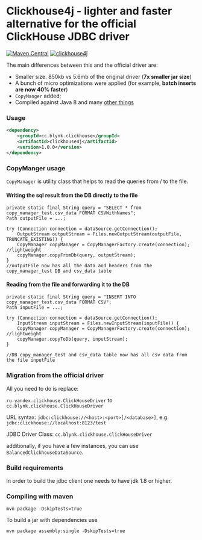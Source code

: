 Clickhouse4j - lighter and faster alternative for the official ClickHouse JDBC driver
===============

[![Maven Central](https://maven-badges.herokuapp.com/maven-central/cc.blynk.clickhouse/clickhouse4j/badge.svg)](https://github.com/blynkkk/clickhouse4j) [![clickhouse4j](https://travis-ci.org/blynkkk/clickhouse4j.svg?branch=master)](https://github.com/blynkkk/clickhouse4j)

The main differences between this and the official driver are:

- Smaller size. 850kb vs 5.6mb of the original driver (**7x smaller jar size**)
- A bunch of micro optimizations were applied (for example, **batch inserts are now 40% faster**)
- ```CopyManger``` added;
- Compiled against Java 8 and many [other things](https://github.com/blynkkk/clickhouse4j/blob/master/CHANGELOG)

### Usage
```xml
<dependency>
    <groupId>cc.blynk.clickhouse</groupId>
    <artifactId>clickhouse4j</artifactId>
    <version>1.0.0</version>
</dependency>
```

### CopyManger usage
```CopyManager``` is utility class that helps to read the queries from / to the file.

#### Writing the sql result from the DB directly to the file

```
private static final String query = "SELECT * from copy_manager_test.csv_data FORMAT CSVWithNames";
Path outputFile = ...;

try (Connection connection = dataSource.getConnection();
    OutputStream outputStream = Files.newOutputStream(outputFile, TRUNCATE_EXISTING)) {
    CopyManager copyManager = CopyManagerFactory.create(connection); //lightweight
    copyManager.copyFromDb(query, outputStream);
}
//outputFile now has all the data and headers from the copy_manager_test DB and csv_data table
```

#### Reading from the file and forwarding it to the DB

```
private static final String query = "INSERT INTO copy_manager_test.csv_data FORMAT CSV";
Path inputFile = ...;

try (Connection connection = dataSource.getConnection();
    InputStream inputStream = Files.newInputStream(inputFile)) {
    CopyManager copyManager = CopyManagerFactory.create(connection); //lightweight
    copyManager.copyToDb(query, inputStream);
}

//DB copy_manager_test and csv_data table now has all csv data from the file inputFile
```

### Migration from the official driver

All you need to do is replace:

`ru.yandex.clickhouse.ClickHouseDriver` to `cc.blynk.clickhouse.ClickHouseDriver`

URL syntax: 
`jdbc:clickhouse://<host>:<port>[/<database>]`, e.g. `jdbc:clickhouse://localhost:8123/test`

JDBC Driver Class:
`cc.blynk.clickhouse.ClickHouseDriver`

additionally, if you have a few instances, you can use `BalancedClickhouseDataSource`.

### Build requirements

In order to build the jdbc client one needs to have jdk 1.8 or higher.

### Compiling with maven

`mvn package -DskipTests=true`

To build a jar with dependencies use

`mvn package assembly:single -DskipTests=true`
